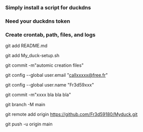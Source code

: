 ### Simply install a script for duckdns
### Need your duckdns token
### Create crontab, path, files, and logs

  git add README.md
  
  git add My_duck-setup.sh
  
  git commit -m"automic creation files"
  
  git config --global user.email "callxxxxx@free.fr"
  
  git config --global user.name "Fr3d59xxx"
  
  git commit -m"xxxx bla bla bla"
  
  git branch -M main
  
  git remote add origin https://github.com/Fr3d59180/Myduck.git
  
  git push -u origin main
